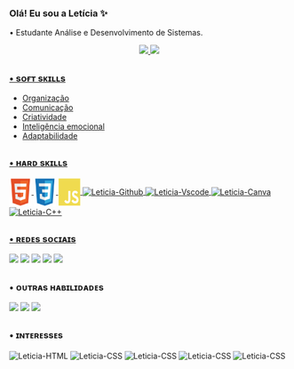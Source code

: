 
### Olá! Eu sou a Letícia ✨
 • Estudante Análise e Desenvolvimento de Sistemas. 

<div align="center">
  <a href="https://github.com/leticiazooe">
  <img height="150em" src="https://github-readme-stats.vercel.app/api?username=leticiazooe&show_icons=true&theme=bear&include_all_commits=true&count_private=true"/>
  <img height="150em" src="https://github-readme-stats.vercel.app/api/top-langs/?username=leticiazooe&layout=compact&langs_count=7&theme=bear"/>
</div>
  
  ##
  
  
 
 ### • sᴏғᴛ sᴋɪʟʟs
 - Organização           
 - Comunicação
 - Criatividade
 - Inteligência emocional
 - Adaptabilidade
 
 ##
 ### • ʜᴀʀᴅ sᴋɪʟʟs
  <img align="center" alt="Leticia-HTML" height="50" width="40" src="https://raw.githubusercontent.com/devicons/devicon/master/icons/html5/html5-original.svg">
  <img align="center" alt="Leticia-CSS" height="50" width="40" src="https://raw.githubusercontent.com/devicons/devicon/master/icons/css3/css3-original.svg">
  <img align="center" alt="Leticia-Js" height="50" width="40" src="https://raw.githubusercontent.com/devicons/devicon/master/icons/javascript/javascript-plain.svg">
  <img align="center" alt="Leticia-Github" height="50" width="40" src="https://cdn.jsdelivr.net/gh/devicons/devicon/icons/github/github-original.svg" />
  <img align="center" alt="Leticia-Vscode" height="50" width="40" src="https://cdn.jsdelivr.net/gh/devicons/devicon/icons/vscode/vscode-original.svg" />
  <img align="center" alt="Leticia-Canva" height="50" width="40" src="https://cdn.jsdelivr.net/gh/devicons/devicon/icons/canva/canva-original.svg" />
  <img align="center" alt="Leticia-C++" height="50" width="40" src="https://cdn.jsdelivr.net/gh/devicons/devicon/icons/cplusplus/cplusplus-original.svg" />

 ##
  
### • ʀᴇᴅᴇs sᴏᴄɪᴀɪs
<a href="https://instagram.com/leticiazooe" target="_blank"><img src="https://img.shields.io/badge/-Instagram-%23E4405F?style=for-the-badge&logo=instagram&logoColor=white" target="_blank"></a>
  <a href = "mailto:leticiazooe@gmail.com"><img src="https://img.shields.io/badge/-Gmail-%23333?style=for-the-badge&logo=gmail&logoColor=white" target="_blank"></a>
  <a href="https://www.linkedin.com/in/leticiazooe/" target="_blank"><img src="https://img.shields.io/badge/-LinkedIn-%230077B5?style=for-the-badge&logo=linkedin&logoColor=white" target="_blank"></a> 
  <a href="https://steamcommunity.com/id/leticiazooe" target="_blank"><img src="https://img.shields.io/badge/Steam-000000?style=for-the-badge&logo=steam&logoColor=white" target="_blank"></a> 
  <a href="https://www.duolingo.com/profile/Leticiazooe" target="_blank"><img src="https://img.shields.io/badge/Duolingo-58CC02?style=for-the-badge&logo=Duolingo&logoColor=white" target="_blank"></a> 

  ##
  
### • ᴏᴜᴛʀᴀs ʜᴀʙɪʟɪᴅᴀᴅᴇs
<a target="_blank"><img src="https://img.shields.io/badge/Microsoft_Excel-217346?style=for-the-badge&logo=microsoft-excel&logoColor=white"></a>
  <a target="_blank"><img src="https://img.shields.io/badge/Microsoft_PowerPoint-B7472A?style=for-the-badge&logo=microsoft-powerpoint&logoColor=white"></a>
  <a target="_blank"><img src="https://img.shields.io/badge/Microsoft_Word-2B579A?style=for-the-badge&logo=microsoft-word&logoColor=white"></a>
  
 
 ##
 ### • ɪɴᴛᴇʀᴇssᴇs
  <img align="center" alt="Leticia-HTML" height="50" width="40" src="https://cdn.jsdelivr.net/gh/devicons/devicon/icons/mysql/mysql-original-wordmark.svg"/> <img align="center" alt="Leticia-CSS" height="50" width="40" src="https://cdn.jsdelivr.net/gh/devicons/devicon/icons/oracle/oracle-original.svg" /> <img align="center" alt="Leticia-CSS" height="50" width="40" src="https://cdn.jsdelivr.net/gh/devicons/devicon/icons/python/python-original-wordmark.svg" /> <img align="center" alt="Leticia-CSS" height="50" width="40" src="https://cdn.jsdelivr.net/gh/devicons/devicon/icons/kotlin/kotlin-original.svg" /> <img align="center" alt="Leticia-CSS" height="50" width="40" src="https://cdn.jsdelivr.net/gh/devicons/devicon/icons/php/php-original.svg" />

 

 
 
          
